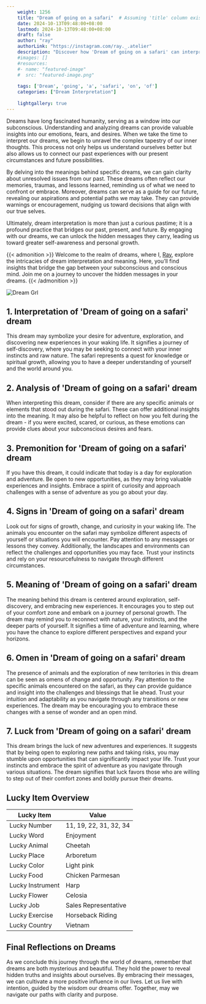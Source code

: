 ```yaml
---
    weight: 1256
    title: "Dream of going on a safari"  # Assuming 'title' column exists
    date: 2024-10-13T09:48:00+08:00
    lastmod: 2024-10-13T09:48:00+08:00
    draft: false
    author: "ray"
    authorLink: "https://instagram.com/ray._.atelier"
    description: "Discover how 'Dream of going on a safari' can interpret your future and uncover its significant meanings in your life."
    #images: []
    #resources:
    #- name: "featured-image"
    #  src: "featured-image.png"
    
    tags: ['Dream', 'going', 'a', 'safari', 'on', 'of']
    categories: ["Dream Interpretation"]
    
    lightgallery: true
---
```

    
Dreams have long fascinated humanity, serving as a window into our subconscious. Understanding and analyzing dreams can provide valuable insights into our emotions, fears, and desires. When we take the time to interpret our dreams, we begin to unravel the complex tapestry of our inner thoughts. This process not only helps us understand ourselves better but also allows us to connect our past experiences with our present circumstances and future possibilities.

By delving into the meanings behind specific dreams, we can gain clarity about unresolved issues from our past. These dreams often reflect our memories, traumas, and lessons learned, reminding us of what we need to confront or embrace. Moreover, dreams can serve as a guide for our future, revealing our aspirations and potential paths we may take. They can provide warnings or encouragement, nudging us toward decisions that align with our true selves.

Ultimately, dream interpretation is more than just a curious pastime; it is a profound practice that bridges our past, present, and future. By engaging with our dreams, we can unlock the hidden messages they carry, leading us toward greater self-awareness and personal growth.

{{< admonition >}}
Welcome to the realm of dreams, where I, [Ray](https://instagram.com/ray._.atelier), explore the intricacies of dream interpretation and meaning. Here, you’ll find insights that bridge the gap between your subconscious and conscious mind. Join me on a journey to uncover the hidden messages in your dreams.
{{< /admonition >}}

![Dream Grl](https://cdn.pixabay.com/photo/2017/11/02/03/35/gothic-2910057_1280.jpg "Dream Grl")

## 1. Interpretation of 'Dream of going on a safari' dream
 This dream may symbolize your desire for adventure, exploration, and discovering new experiences in your waking life. It signifies a journey of self-discovery, where you may be seeking to connect with your inner instincts and raw nature. The safari represents a quest for knowledge or spiritual growth, allowing you to have a deeper understanding of yourself and the world around you.

## 2. Analysis of 'Dream of going on a safari' dream
 When interpreting this dream, consider if there are any specific animals or elements that stood out during the safari. These can offer additional insights into the meaning. It may also be helpful to reflect on how you felt during the dream - if you were excited, scared, or curious, as these emotions can provide clues about your subconscious desires and fears.

## 3. Premonition for 'Dream of going on a safari' dream
 If you have this dream, it could indicate that today is a day for exploration and adventure. Be open to new opportunities, as they may bring valuable experiences and insights. Embrace a spirit of curiosity and approach challenges with a sense of adventure as you go about your day.

## 4. Signs in 'Dream of going on a safari' dream
 Look out for signs of growth, change, and curiosity in your waking life. The animals you encounter on the safari may symbolize different aspects of yourself or situations you will encounter. Pay attention to any messages or lessons they convey. Additionally, the landscapes and environments can reflect the challenges and opportunities you may face. Trust your instincts and rely on your resourcefulness to navigate through different circumstances.

## 5. Meaning of 'Dream of going on a safari' dream
 The meaning behind this dream is centered around exploration, self-discovery, and embracing new experiences. It encourages you to step out of your comfort zone and embark on a journey of personal growth. The dream may remind you to reconnect with nature, your instincts, and the deeper parts of yourself. It signifies a time of adventure and learning, where you have the chance to explore different perspectives and expand your horizons.

## 6. Omen in 'Dream of going on a safari' dream
 The presence of animals and the exploration of new territories in this dream can be seen as omens of change and opportunity. Pay attention to the specific animals encountered on the safari, as they can provide guidance and insight into the challenges and blessings that lie ahead. Trust your intuition and adaptability as you navigate through any transitions or new experiences. The dream may be encouraging you to embrace these changes with a sense of wonder and an open mind.

## 7. Luck from 'Dream of going on a safari' dream
 This dream brings the luck of new adventures and experiences. It suggests that by being open to exploring new paths and taking risks, you may stumble upon opportunities that can significantly impact your life. Trust your instincts and embrace the spirit of adventure as you navigate through various situations. The dream signifies that luck favors those who are willing to step out of their comfort zones and boldly pursue their dreams.

## Lucky Item Overview
| Lucky Item          | Value              |
|---------------|--------------------|
| Lucky Number        | 11, 19, 22, 31, 32, 34  |
| Lucky Word          | Enjoyment |
| Lucky Animal        | Cheetah |
| Lucky Place         | Arboretum     |
| Lucky Color         | Light pink     |
| Lucky Food          | Chicken Parmesan      |
| Lucky Instrument    | Harp |
| Lucky Flower        | Celosia    |
| Lucky Job           | Sales Representative       |
| Lucky Exercise      | Horseback Riding  |
| Lucky Country       | Vietnam    |


##  Final Reflections on Dreams

As we conclude this journey through the world of dreams, remember that dreams are both mysterious and beautiful. They hold the power to reveal hidden truths and insights about ourselves. By embracing their messages, we can cultivate a more positive influence in our lives. Let us live with intention, guided by the wisdom our dreams offer. Together, may we navigate our paths with clarity and purpose.
